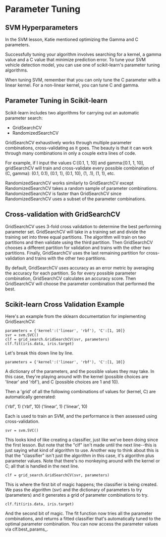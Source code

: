 # Parameter Tuning

## SVM Hyperparameters
In the SVM lesson, Katie mentioned optimizing the Gamma and C parameters.

Successfully tuning your algorithm involves searching for a kernel, a gamma value and a C value that minimize prediction error. To tune your SVM vehicle detection model, you can use one of scikit-learn's parameter tuning algorithms.

When tuning SVM, remember that you can only tune the C parameter with a linear kernel. For a non-linear kernel, you can tune C and gamma.

## Parameter Tuning in Scikit-learn
Scikit-learn includes two algorithms for carrying out an automatic parameter search:

- GridSearchCV
- RandomizedSearchCV

GridSearchCV exhaustively works through multiple parameter combinations, cross-validating as it goes. The beauty is that it can work through many combinations in only a couple extra lines of code.

For example, if I input the values C:[0.1, 1, 10] and gamma:[0.1, 1, 10], gridSearchCV will train and cross-validate every possible combination of (C, gamma): (0.1, 0.1), (0.1, 1), (0.1, 10), (1, .1), (1, 1), etc.

RandomizedSearchCV works similarly to GridSearchCV except RandomizedSearchCV takes a random sample of parameter combinations. RandomizedSearchCV is faster than GridSearchCV since RandomizedSearchCV uses a subset of the parameter combinations.

## Cross-validation with GridSearchCV
GridSearchCV uses 3-fold cross validation to determine the best performing parameter set. GridSearchCV will take in a training set and divide the training set into three equal partitions. The algorithm will train on two partitions and then validate using the third partition. Then GridSearchCV chooses a different partition for validation and trains with the other two partitions. Finally, GridSearchCV uses the last remaining partition for cross-validation and trains with the other two partitions.

By default, GridSearchCV uses accuracy as an error metric by averaging the accuracy for each partition. So for every possible parameter combination, GridSearchCV calculates an accuracy score. Then GridSearchCV will choose the parameter combination that performed the best.

## Scikit-learn Cross Validation Example
Here's an example from the sklearn documentation for implementing GridSearchCV:

    parameters = {'kernel':('linear', 'rbf'), 'C':[1, 10]}
    svr = svm.SVC()
    clf = grid_search.GridSearchCV(svr, parameters)
    clf.fit(iris.data, iris.target)

Let's break this down line by line.

    parameters = {'kernel':('linear', 'rbf'), 'C':[1, 10]} 

A dictionary of the parameters, and the possible values they may take. In this case, they're playing around with the kernel (possible choices are 'linear' and 'rbf'), and C (possible choices are 1 and 10).

Then a 'grid' of all the following combinations of values for (kernel, C) are automatically generated:

('rbf', 1)	('rbf', 10)
('linear', 1)	('linear', 10)

Each is used to train an SVM, and the performance is then assessed using cross-validation.

    svr = svm.SVC() 

This looks kind of like creating a classifier, just like we've been doing since the first lesson. But note that the "clf" isn't made until the next line--this is just saying what kind of algorithm to use. Another way to think about this is that the "classifier" isn't just the algorithm in this case, it's algorithm plus parameter values. Note that there's no monkeying around with the kernel or C; all that is handled in the next line.

    clf = grid_search.GridSearchCV(svr, parameters) 

This is where the first bit of magic happens; the classifier is being created. We pass the algorithm (svr) and the dictionary of parameters to try (parameters) and it generates a grid of parameter combinations to try.

    clf.fit(iris.data, iris.target) 

And the second bit of magic. The fit function now tries all the parameter combinations, and returns a fitted classifier that's automatically tuned to the optimal parameter combination. You can now access the parameter values via clf.best_params_.
